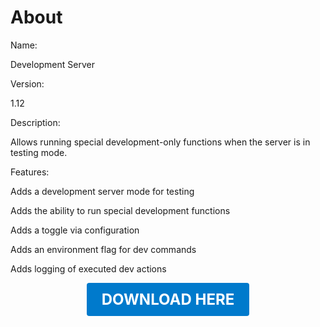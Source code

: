 # About

Name:

Development Server

Version:

1.12

Description:

Allows running special development-only functions when the server is in testing mode.

Features:

Adds a development server mode for testing

Adds the ability to run special development functions

Adds a toggle via configuration

Adds an environment flag for dev commands

Adds logging of executed dev actions

<p align="center"><a href="https://github.com/LiliaFramework/Modules/raw/refs/heads/gh-pages/developmentserver.zip" style="display:inline-block;padding:12px 24px;font-size:1.5rem;font-weight:bold;text-decoration:none;color:#fff;background-color:var(--md-primary-fg-color,#007acc);border-radius:4px;">DOWNLOAD HERE</a></p>